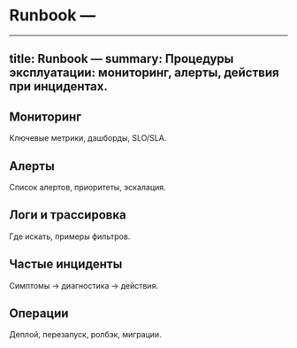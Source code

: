 # Runbook — <Module>

---
title: Runbook — <Module>
summary: Процедуры эксплуатации: мониторинг, алерты, действия при инцидентах.
---

## Мониторинг
Ключевые метрики, дашборды, SLO/SLA.

## Алерты
Список алертов, приоритеты, эскалация.

## Логи и трассировка
Где искать, примеры фильтров.

## Частые инциденты
Симптомы → диагностика → действия.

## Операции
Деплой, перезапуск, ролбэк, миграции.

